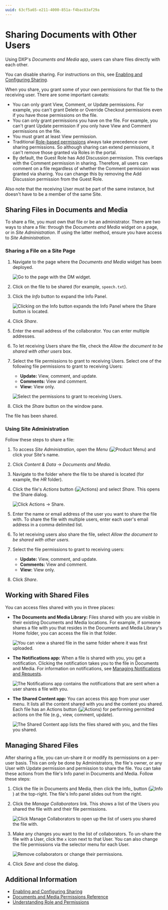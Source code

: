 ```yaml
---
uuid: 63cf5a65-e211-4000-851a-f4bac83af29a
---
```

# Sharing Documents with Other Users

Using DXP's _Documents and Media_ app, users can share files directly with each other.

You can disable sharing. For instructions on this, see [Enabling and Configuring Sharing](./enabling-and-configuring-sharing.md).

When you share, you grant some of your own permissions for that file to the receiving user. There are some important caveats:

* You can only grant View, Comment, or Update permissions. For example, you can't grant Delete or Override Checkout permissions even if you have those permissions on the file.
* You can only grant permissions you have on the file. For example, you can't grant Update permission if you only have View and Comment permissions on the file.
* You must grant at least View permission.
* Traditional [Role-based permissions](../../../../users-and-permissions/roles-and-permissions/understanding-roles-and-permissions.md) always take precedence over sharing permissions. So although sharing can extend permissions, it can't remove those granted via Roles in the portal.
* By default, the Guest Role has Add Discussion permission. This overlaps with the Comment permission in sharing. Therefore, all users can comment on a file regardless of whether the Comment permission was granted via sharing. You can change this by removing the Add Discussion permission from the Guest Role.

Also note that the receiving User must be part of the same instance, but doesn't have to be a member of the same Site.

## Sharing Files in Documents and Media

To share a file, you must own that file or be an administrator. There are two ways to share a file: through the _Documents and Media_ widget on a page, or in _Site Administration_. If using the latter method, ensure you have access to _Site Administration_.

### Sharing a File on a Site Page

1. Navigate to the page where the _Documents and Media_ widget has been deployed.

    ![Go to the page with the DM widget.](./sharing-documents-with-other-users/images/01.png)

1. Click on the file to be shared (for example, `speech.txt`).
1. Click the _Info_ button to expand the Info Panel.

    ![Clicking on the Info button expands the Info Panel where the Share button is located.](./sharing-documents-with-other-users/images/02.png)

1. Click _Share_.
1. Enter the email address of the collaborator. You can enter multiple addresses.
1. To let receiving Users share the file, check the _Allow the document to be shared with other users_ box.
1. Select the file permissions to grant to receiving Users.
Select one of the following file permissions to grant to receiving Users:

    * **Update:** View, comment, and update.
    * **Comments:** View and comment.
    * **View:** View only.

    ![Select the permissions to grant to receiving Users.](./sharing-documents-with-other-users/images/03.png)

1. Click the _Share_ button on the window pane.

The file has been shared.

### Using Site Administration

Follow these steps to share a file:

1. To access _Site Administration_, open the _Menu_ (![Product Menu](../../../../images/icon-menu.png)) and click your Site's name.
1. Click _Content & Data_ &rarr; *Documents and Media*.
1. Navigate to the folder where the file to be shared is located (for example, the _HR_ folder).
1. Click the file's *Actions* button (![Actions](../../../../images/icon-actions.png)) and select _Share_. This opens the Share dialog.

    ![Click Actions &rarr; Share.](./sharing-documents-with-other-users/images/04.png)

1. Enter the name or email address of the user you want to share the file with. To share the file with multiple users, enter each user's email address in a comma delimited list.
1. To let receiving users also share the file, select _Allow the document to be shared with other users_.
1. Select the file permissions to grant to receiving users:

    * **Update:** View, comment, and update.
    * **Comments:** View and comment.
    * **View:** View only.

1. Click _Share_.

## Working with Shared Files

You can access files shared with you in three places:

* **The Documents and Media Library:** Files shared with you are visible in their existing Documents and Media locations. For example, if someone shares a file with you that resides in the Documents and Media Library's Home folder, you can access the file in that folder.

    ![You can view a shared file in the same folder where it was first uploaded.](./sharing-documents-with-other-users/images/05.png)

* **The Notifications app:** When a file is shared with you, you get a notification. Clicking the notification takes you to the file in Documents and Media. For information on notifications, see [Managing Notifications and Requests](../../../../collaboration-and-social/notifications-and-requests/user-guide/managing-notifications-and-requests.md).

    ![The Notifications app contains the notifications that are sent when a user shares a file with you.](./sharing-documents-with-other-users/images/06.png)

* **The Shared Content app:** You can access this app from your user menu. It lists all the content shared with you and the content you shared. Each file has an Actions button (![Actions](../../../../images/icon-actions.png)) for performing permitted actions on the file (e.g., view, comment, update).

    ![The Shared Content app lists the files shared with you, and the files you shared.](./sharing-documents-with-other-users/images/07.png)

## Managing Shared Files

After sharing a file, you can un-share it or modify its permissions on a per-user basis. This can only be done by Administrators, the file's owner, or any User with Update permission and permission to share the file. You can take these actions from the file's Info panel in Documents and Media. Follow these steps:

1. Click the file in Documents and Media, then click the Info_ button (![Info](../../../../images/icon-information.png)) at the top-right. The file's Info panel slides out from the right.

1. Click the _Manage Collaborators_ link. This shows a list of the Users you shared the file with and their file permissions.

   ![Click Manage Collaborators to open up the list of users you shared the file with.](./sharing-documents-with-other-users/images/08.png)

1. Make any changes you want to the list of collaborators. To un-share the file with a User, click the `x` icon next to that User. You can also change the file permissions via the selector menu for each User.

   ![Remove collaborators or change their permissions.](./sharing-documents-with-other-users/images/09.png)

1. Click *Save* and close the dialog.

## Additional Information

* [Enabling and Configuring Sharing](./enabling-and-configuring-sharing.md)
* [Documents and Media Permissions Reference](./documents-and-media-permissions-reference.md)
* [Understanding Role and Permissions](../../../../users-and-permissions/roles-and-permissions/understanding-roles-and-permissions.md)
